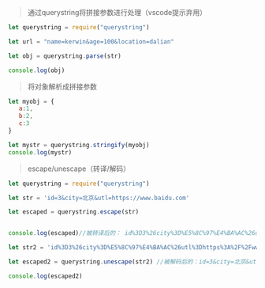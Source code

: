 
>通过querystring将拼接参数进行处理（vscode提示弃用）
```javascript
let querystring = require("querystring")

let url = "name=kerwin&age=100&location=dalian"

let obj = querystring.parse(str)

console.log(obj)

```

>将对象解析成拼接参数
```javascript
let myobj = {
   a:1,
   b:2,
   c:3
}

let mystr = querystring.stringify(myobj)
console.log(mystr)
```

>escape/unescape（转译/解码）
```javascript
let querystring = require("querystring")

let str = 'id=3&city=北京&utl=https://www.baidu.com'

let escaped = querystring.escape(str)


console.log(escaped)//被转译后的： id%3D3%26city%3D%E5%8C%97%E4%BA%AC%26utl%3Dhttps%3A%2F%2Fwww.baidu.com

let str2 = 'id%3D3%26city%3D%E5%8C%97%E4%BA%AC%26utl%3Dhttps%3A%2F%2Fwww.baidu.com'

let escaped2 = querystring.unescape(str2) //被解码后的：id=3&city=北京&utl=https://www.baidu.com

console.log(escaped2)

```